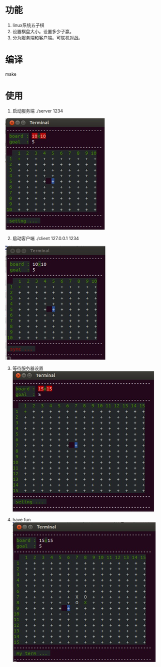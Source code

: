# 功能
1. linux系统五子棋
2. 设置棋盘大小。设置多少子赢。
3. 分为服务端和客户端。可联机对战。

# 编译
make

# 使用
1. 启动服务端
./server 1234

![image](https://github.com/flames85/five_in_a_row/blob/master/image/server1.png)

2. 启动客户端
./client 127.0.0.1 1234

![image](https://github.com/flames85/five_in_a_row/blob/master/image/client1.png)

3. 等待服务器设置
![image](https://github.com/flames85/five_in_a_row/blob/master/image/server2.png)

4. have fun
![image](https://github.com/flames85/five_in_a_row/blob/master/image/client2.png)

